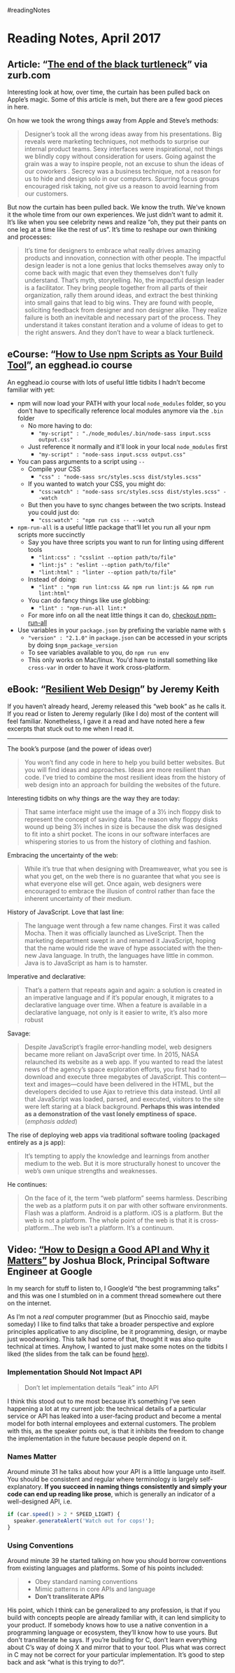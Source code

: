 #readingNotes

# Reading Notes, April 2017

## Article: “[The end of the black turtleneck](http://zurb.com/article/1448/the-end-of-the-black-turtleneck)” via zurb.com

Interesting look at how, over time, the curtain has been pulled back on Apple’s magic. Some of this article is meh, but there are a few good pieces in here.

On how we took the wrong things away from Apple and Steve’s methods:

> Designer’s took all the wrong ideas away from his presentations. Big reveals were marketing techniques, not methods to surprise our internal product teams. Sexy interfaces were inspirational, not things we blindly copy without consideration for users. Going against the grain was a way to inspire people, not an excuse to shun the ideas of our coworkers . Secrecy was a business technique, not a reason for us to hide and design solo in our computers. Spurring focus groups encouraged risk taking, not give us a reason to avoid learning from our customers.

But now the curtain has been pulled back. We know the truth. We’ve known it the whole time from our own experiences. We just didn’t want to admit it. It’s like when you see celebrity news and realize “oh, they put their pants on one leg at a time like the rest of us”. It’s time to reshape our own thinking and processes:

> It’s time for designers to embrace what really drives amazing products and innovation, connection with other people. The impactful design leader is not a lone genius that locks themselves away only to come back with magic that even they themselves don't fully understand. That’s myth, storytelling. No, the impactful design leader is a facilitator. They bring people together from all parts of their organization, rally them around ideas, and extract the best thinking into small gains that lead to big wins. They are found with people, soliciting feedback from designer and non designer alike. They realize failure is both an inevitable and necessary part of the process. They understand it takes constant iteration and a volume of ideas to get to the right answers. And they don’t have to wear a black turtleneck.

## eCourse: “[How to Use npm Scripts as Your Build Tool](https://egghead.io/courses/how-to-use-npm-scripts-as-your-build-tool)”, an egghead.io course

An egghead.io course with lots of useful little tidbits I hadn’t become familiar with yet:

- npm will now load your PATH with your local `node_modules` folder, so you don’t have to specifically reference local modules anymore via the `.bin` folder
	- No more having to do:
		- `"my-script" : "./node_modules/.bin/node-sass input.scss output.css"`
	- Just reference it normally and it'll look in your local `node_modules` first
		- `"my-script" : "node-sass input.scss output.css"`
- You can pass arguments to a script using `--`
	- Compile your CSS
		- `"css" : "node-sass src/styles.scss dist/styles.scss"`
	- If you wanted to watch your CSS, you might do:
		- `"css:watch" : "node-sass src/styles.scss dist/styles.scss" --watch`
	- But then you have to sync changes between the two scripts. Instead you could just do:
		- `"css:watch" : "npm run css -- --watch`
- `npm-run-all` is a useful little package that’ll let you run all your npm scripts more succinctly
	- Say you have three scripts you want to run for linting using different tools
		- `"lint:css" : "csslint --option path/to/file"`
		- `"lint:js" : "eslint --option path/to/file"`
		- `"lint:html" : "linter --option path/to/file"`
	- Instead of doing:
		- `"lint" : "npm run lint:css && npm run lint:js && npm run lint:html"`
	- You can do fancy things like use globbing:
		- `"lint" : "npm-run-all lint:*`
	- For more info on all the neat little things it can do, [checkout npm-run-all](https://www.npmjs.com/package/npm-run-all)
- Use variables in your `package.json` by prefixing the variable name with `$`
	- `"version" : "2.1.0"` in `package.json` can be accessed in your scripts by doing `$npm_package_version`
	- To see variables available to you, do `npm run env`
	- This only works on Mac/linux. You'd have to install something like `cross-var` in order to have it work cross-platform.


## eBook: “[Resilient Web Design](https://resilientwebdesign.com)” by Jeremy Keith

If you haven’t already heard, Jeremy released this “web book” as he calls it. If you read or listen to Jeremy regularly (like I do) most of the content will feel familiar. Nonetheless, I gave it a read and have noted here a few excerpts that stuck out to me when I read it.

---

The book’s purpose (and the power of ideas over)

> You won’t find any code in here to help you build better websites. But you will find ideas and approaches. Ideas are more resilient than code. I’ve tried to combine the most resilient ideas from the history of web design into an approach for building the websites of the future.

Interesting tidbits on why things are the way they are today:

> That same interface might use the image of a 3½ inch floppy disk to represent the concept of saving data. The reason why floppy disks wound up being 3½ inches in size is because the disk was designed to fit into a shirt pocket. The icons in our software interfaces are whispering stories to us from the history of clothing and fashion.

Embracing the uncertainty of the web:

> While it’s true that when designing with Dreamweaver, what you see is what you get, on the web there is no guarantee that what you see is what everyone else will get. Once again, web designers were encouraged to embrace the illusion of control rather than face the inherent uncertainty of their medium.

History of JavaScript. Love that last line:

> The language went through a few name changes. First it was called Mocha. Then it was officially launched as LiveScript. Then the marketing department swept in and renamed it JavaScript, hoping that the name would ride the wave of hype associated with the then‐new Java language. In truth, the languages have little in common. Java is to JavaScript as ham is to hamster.

Imperative and declarative:

> That’s a pattern that repeats again and again: a solution is created in an imperative language and if it’s popular enough, it migrates to a declarative language over time. When a feature is available in a declarative language, not only is it easier to write, it’s also more robust

Savage:

> Despite JavaScript’s fragile error‐handling model, web designers became more reliant on JavaScript over time. In 2015, NASA relaunched its website as a web app. If you wanted to read the latest news of the agency’s space exploration efforts, you first had to download and execute three megabytes of JavaScript. This content—text and images—could have been delivered in the HTML, but the developers decided to use Ajax to retrieve this data instead. Until all that JavaScript was loaded, parsed, and executed, visitors to the site were left staring at a black background. **Perhaps this was intended as a demonstration of the vast lonely emptiness of space.** (*emphasis added*)

The rise of deploying web apps via traditional software tooling (packaged entirely as a js app):

> It’s tempting to apply the knowledge and learnings from another medium to the web. But it is more structurally honest to uncover the web’s own unique strengths and weaknesses.

He continues:

> On the face of it, the term “web platform” seems harmless. Describing the web as a platform puts it on par with other software environments. Flash was a platform. Android is a platform. iOS is a platform. But the web is not a platform. The whole point of the web is that it is cross‐platform...The web isn’t a platform. It’s a continuum.

## Video: [“How to Design a Good API and Why it Matters”](https://www.youtube.com/watch?v=aAb7hSCtvGw) by Joshua Block, Principal Software Engineer at Google

In my search for stuff to listen to, I Google’d “the best programming talks” and this was one I stumbled on in a comment thread somewhere out there on the internet.

As I’m not a *real* computer programmer (but as Pinocchio said, maybe someday) I like to find talks that take a broader perspective and explore principles applicative to any discipline, be it programming, design, or maybe just woodworking. This talk had some of that, thought it was also quite technical at times. Anyhow, I wanted to just make some notes on the tidbits I liked (the slides from the talk can be found [here](http://static.googleusercontent.com/media/research.google.com/en//pubs/archive/32713.pdf)).

### Implementation Should Not Impact API

> Don’t let implementation details “leak” into API

I think this stood out to me most because it’s something I’ve seen happening a lot at my current job: the technical details of a particular service or API has leaked into a user-facing product and become a mental model for both internal employees and external customers. The problem with this, as the speaker points out, is that it inhibits the freedom to change the implementation in the future because people depend on it.

### Names Matter

Around minute 31 he talks about how your API is a little language unto itself. You should be consistent and regular where terminology is largely self-explanatory. **If you succeed in naming things consistently and simply your code can end up reading like prose**, which is generally an indicator of a well-designed API, i.e.

```js
if (car.speed() > 2 * SPEED_LIGHT) {
  speaker.generateAlert('Watch out for cops!');
}
```

### Using Conventions

Around minute 39 he started talking on how you should borrow conventions from existing languages and platforms. Some of his points included:

> - Obey standard naming conventions
> - Mimic patterns in core APIs and language
> - **Don’t transliterate APIs**

His point, which I think can be generalized to any profession, is that if you build with concepts people are already familiar with, it can lend simplicity to your product. If somebody knows how to use a native convention in a programming language or ecosystem, they’ll know how to use yours. But don't transliterate he says. If you’re building for C, don’t learn everything about C’s way of doing X and mirror that to your tool. Plus what was correct in C may not be correct for your particular implementation. It’s good to step back and ask “what is this trying to do?”.
